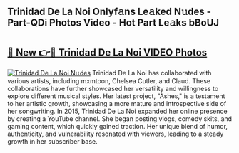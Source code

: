 ## Trinidad De La Noi Onlyf𝚊ns Le𝚊ked N𝚞des - Part-QDi Photos Video - Hot Part Le𝚊ks bBoUJ

# <h2><a href="http://ab27679.deff.icu/?id=Trinidad+De+La+Noi">🔗 New 👉🔴 Trinidad De La Noi VIDEO Photos</a></h2>

[![Trinidad De La Noi N𝚞des](https://i.imgur.com/rIISA9y.gif)](http://ab27679.deff.icu/?id=Trinidad+De+La+Noi)
Trinidad De La Noi has collaborated with various artists, including mxmtoon, Chelsea Cutler, and Claud. These collaborations have further showcased her versatility and willingness to explore different musical styles. Her latest project, "Ashes," is a testament to her artistic growth, showcasing a more mature and introspective side of her songwriting. In 2015, Trinidad De La Noi expanded her online presence by creating a YouTube channel. She began posting vlogs, comedy skits, and gaming content, which quickly gained traction. Her unique blend of humor, authenticity, and vulnerability resonated with viewers, leading to a steady growth in her subscriber base.
